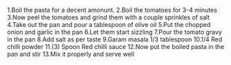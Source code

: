 1.Boil the pasta for a decent amonunt.
2.Boil the tomatoes for 3-4 minutes
3.Now peel the tomatoes and grind them with a couple sprinkles of salt
4.Take out the pan and pour a tablespoon of olive oil
5.Put the chopped onion and garlic in the pan
6.Let them start sizzling 
7.Pour the tomato gravy in the pan
8.Add salt as per taste
9.Garam masala 1/3 tablespoon
10.1/4 Red chilli powder
11.(3) Spoon Red chilli sauce
12.Now put the boiled pasta in the pan and stir
13.Mix it properly and serve well